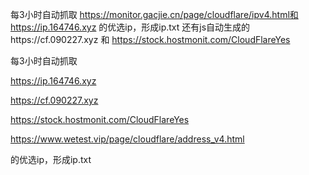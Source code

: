 每3小时自动抓取
https://monitor.gacjie.cn/page/cloudflare/ipv4.html和
 https://ip.164746.xyz
的优选ip，形成ip.txt 
还有js自动生成的https://cf.090227.xyz 和
https://stock.hostmonit.com/CloudFlareYes


每3小时自动抓取

https://ip.164746.xyz

https://cf.090227.xyz

https://stock.hostmonit.com/CloudFlareYes

https://www.wetest.vip/page/cloudflare/address_v4.html

的优选ip，形成ip.txt
